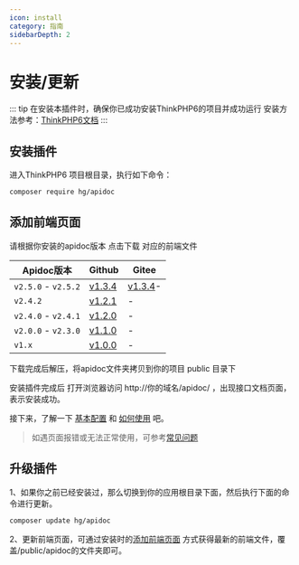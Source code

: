 ```yaml
---
icon: install
category: 指南
sidebarDepth: 2
---
```


# 安装/更新

::: tip 在安装本插件时，确保你已成功安装ThinkPHP6的项目并成功运行
安装方法参考：[ThinkPHP6文档](https://www.kancloud.cn/manual/thinkphp6_0/1037481)
:::


## 安装插件
进入ThinkPHP6 项目根目录，执行如下命令：
```sh
composer require hg/apidoc
```



## 添加前端页面

请根据你安装的apidoc版本 点击下载 对应的前端文件

|Apidoc版本|Github|Gitee|
|-|-|-|
|`v2.5.0` - `v2.5.2`|[v1.3.4](https://github.com/HGthecode/apidoc-ui/releases/download/v1.3.4/apidoc.zip)| [v1.3.4](https://gitee.com/hg-code/apidoc-ui/attach_files/692818/download/apidoc.zip)-|
|`v2.4.2`|[v1.2.1](https://github.com/HGthecode/apidoc-ui/releases/download/v1.2.1/apidoc.zip)|  -|
|`v2.4.0` - `v2.4.1`|[v1.2.0](https://github.com/HGthecode/apidoc-ui/releases/download/v1.2.0/apidoc.zip)|  -|
|`v2.0.0` - `v2.3.0`|[v1.1.0](https://github.com/HGthecode/apidoc-ui/releases/download/v1.1.0/apidoc.zip)|  -|
|`v1.x`|[v1.0.0](https://github.com/HGthecode/apidoc-ui/releases/download/v1.0.0/apidoc.zip)|  -|

下载完成后解压，将apidoc文件夹拷贝到你的项目 public 目录下

安装插件完成后 打开浏览器访问   http://你的域名/apidoc/ ，出现接口文档页面，表示安装成功。

接下来，了解一下  [基本配置](/config/) 和 [如何使用](/use/) 吧。

>如遇页面报错或无法正常使用，可参考[常见问题](/use/help/)



## 升级插件

1、如果你之前已经安装过，那么切换到你的应用根目录下面，然后执行下面的命令进行更新。
```sh
composer update hg/apidoc
```
2、更新前端页面，可通过安装时的[添加前端页面](/install/#添加前端页面) 方式获得最新的前端文件，覆盖/public/apidoc的文件夹即可。
